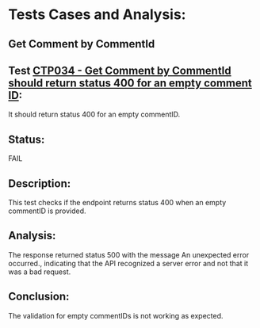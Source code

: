 # Tests Cases and Analysis: 
## Get Comment by CommentId

## Test  [CTP034 - Get Comment by CommentId should return status 400 for an empty comment ID](../../../../../src/automated-tests/comments/comments-tests.spec.ts): 

It should return status 400 for an empty commentID.

## Status:
FAIL

## Description:
This test checks if the endpoint returns status 400 when an empty commentID is provided.

## Analysis:
The response returned status 500 with the message An unexpected error occurred., indicating that the API recognized a server error and not that it was a bad request.

## Conclusion:
The validation for empty commentIDs is not working as expected.